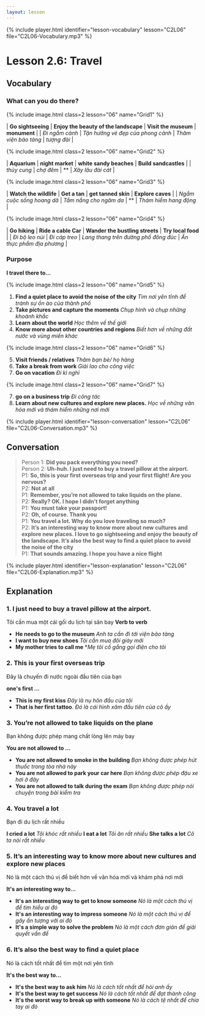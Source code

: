 ```yaml
---
layout: lesson
---
```


{% include player.html identifier="lesson-vocabulary" lesson="C2L06" file="C2L06-Vocabulary.mp3" %}
# Lesson 2.6: Travel 


## Vocabulary

### What can you do there?

{% include image.html class=2 lesson="06" name="Grid1" %}

| **Go sightseeing** | **Enjoy the beauty of the landscape**  | **Visit the museum** | **monument** | 
|  *Đi ngắm cảnh*  |    *Tận hưởng vẻ đẹp của phong cảnh*   |  *Thăm viện bảo tàng*   |   *tượng đài*  | 


{% include image.html class=2 lesson="06" name="Grid2" %}

| **Aquarium** | **night market**  | **white sandy beaches** | **Build sandcastles** | 
|  *thủy cung*  |    *chợ đêm*   |  **   |   *Xây lâu đài cát*  | 

{% include image.html class=2 lesson="06" name="Grid3" %}

| **Watch the wildlife** | **Get a tan**  | **get tanned skin** | **Explore caves** | 
|  *Ngắm cuộc sống hoang dã*  |    *Tắm nắng cho ngăm da*   |  **   |   *Thám hiểm hang động*  | 


{% include image.html class=2 lesson="06" name="Grid4" %}

| **Go hiking** | **Ride a cable Car**  | **Wander the bustling streets** | **Try local food** | 
|  *Đi bộ leo núi*  |    *Đi cáp treo*   |  *Lang thang trên đường phố đông đúc*   |   *Ăn thực phẩm địa phương*  | 



### Purpose 






**I travel there to...**

{% include image.html class=2 lesson="06" name="Grid5" %}

1. **Find a quiet place to avoid the noise of the city** *Tìm nơi yên tĩnh để tránh sự ồn ào của thành phố*
2. **Take pictures and capture the moments** *Chụp hình và chụp những khoảnh khắc*
3. **Learn about the world** *Học thêm về thế giới*
4. **Know more about other countries and regions** *Biết hơn về những đất nước và vùng miền khác*

{% include image.html class=2 lesson="06" name="Grid6" %}


5. **Visit friends / relatives** *Thăm bạn bè/ họ hàng*
6. **Take a break from work** *Giải lao cho công việc*
7. **Go on vacation** *Đi kì nghỉ*

{% include image.html class=2 lesson="06" name="Grid7" %}

7. **go on a business trip** *Đi công tác*
8. **Learn about new cultures and explore new places.** *Học về những văn hóa mới và thám hiểm những nơi mới*
   


{% include player.html identifier="lesson-conversation" lesson="C2L06" file="C2L06-Conversation.mp3" %}
## Conversation


> Person 1: **Did you pack everything you need?**  
> Person 2: **Uh-huh. I just need to buy a travel pillow at the airport.**  
> P1: **So, this is your first overseas trip and your first flight! Are you nervous?**  
> P2: **Not at all**  
> P1: **Remember, you’re not allowed to take liquids on the plane.**  
> P2: **Really? OK. I hope I didn’t forget anything**  
> P1: **You must take your passport!**  
> P2: **Oh, of course. Thank you**  
> P1: **You travel a lot. Why do you love traveling so much?**  
> P2: **It’s an interesting way to know more about new cultures and explore new places. I love to go sightseeing and enjoy the beauty of the landscape. It’s also the best way to find a quiet place to avoid the noise of the city**  
> P1: **That sounds amazing. I hope you have a nice flight**  


{% include player.html identifier="lesson-explanation" lesson="C2L06" file="C2L06-Explanation.mp3" %}
## Explanation


### 1. I just need to buy a travel pillow at the airport.

Tôi cần mua một cái gối du lịch tại sân bay
**Verb to verb**

- **He needs to go to the museum** *Anh ta cần đi tới viện bảo tàng*
- **I want to buy new shoes** *Tôi cần mua đôi giày mới*
- **My mother tries to call me** **Mẹ tôi cố gắng gọi điện cho tôi*

### 2. This is your first overseas trip

Đây là chuyến đi nước ngoài đầu tiên của bạn

**one's first ...**

- **This is my first kiss** *Đây là nụ hôn đầu của tôi*
- **That is her first tattoo**. *Đó là cái hình xăm đầu tiên của cô ấy*


### 3.  You’re not allowed to take liquids on the plane
Bạn không được phép mang chất lỏng lên máy bay 

**You are not allowed to ...**

- **You are not allowed to smoke in the building** *Bạn không được phép hút thuốc trong tòa nhà này*
- **You are not allowed to park your car here** *Bạn không được phép đậu xe hơi ở đây*
- **You are not allowed to talk during the exam** *Bạn không được phép nói chuyện trong bài kiểm tra*


### 4.  You travel a lot
Bạn đi du lịch rất nhiều  

**I cried a lot** *Tôi khóc rất nhiều*
**I eat a lot** *Tôi ăn rất nhiều*
**She talks a lot** *Cô ta nói rất nhiều*

### 5.  It’s an interesting way to know more about new cultures and explore new places

Nó là một cách thú vị để biết hơn về văn hóa mới và khám phá nơi mới 

**It's an interesting way to...**

- **It's an interesting way to get to know someone** *Nó là một cách thú vị để tìm hiểu ai đó*
- **It's an interesting way to impress someone** *Nó là một cách thú vị để gây ấn tượng với ai đó*
- **It's a simple way to solve the problem** *Nó là một cách đơn giản để giải quyết vấn đề*

### 6.   It’s also the best way to find a quiet place
Nó là cách tốt nhất để tìm một nơi yên tĩnh

**It's the best way to...**

- **It's the best way to ask him** *Nó là cách tốt nhất để hỏi anh ấy*
- **It's the best way to get success** *Nó là cách tốt nhất để đạt thành công*
- **It's the worst way to break up with someone** *Nó là cách tệ nhất để chia tay ai đó*
